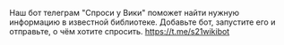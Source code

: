Наш бот телеграм "Спроси у Вики" поможет найти нужную информацию в известной библиотеке.
Добавьте бот, запустите его и отправьте, о чём хотите спросить.
https://t.me/s21wikibot